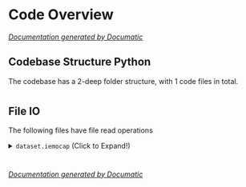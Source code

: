 # Code Overview

[_Documentation generated by Documatic_](https://www.documatic.com)

<!---Documatic-section-Codebase Structure Python-start--->
## Codebase Structure Python

The codebase has a 2-deep folder structure,
                with 1 code files in total.

# #
<!---Documatic-section-Codebase Structure Python-end--->

<!---Documatic-section-File IO-start--->
## File IO

<!---Documatic-block-file_io-start--->
The following files have file read operations

<!---Documatic-block-dataset.iemocap-start--->
<details>
	<summary><code>dataset.iemocap</code> (Click to Expand!)</summary>

* dataset.iemocap.raw.loadIEMOCAP: ./IEMOCAP_features_raw.pkl
</details>
<!---Documatic-block-dataset.iemocap-end--->
<!---Documatic-block-file_io-end--->

# #
<!---Documatic-section-File IO-end--->

[_Documentation generated by Documatic_](https://www.documatic.com)